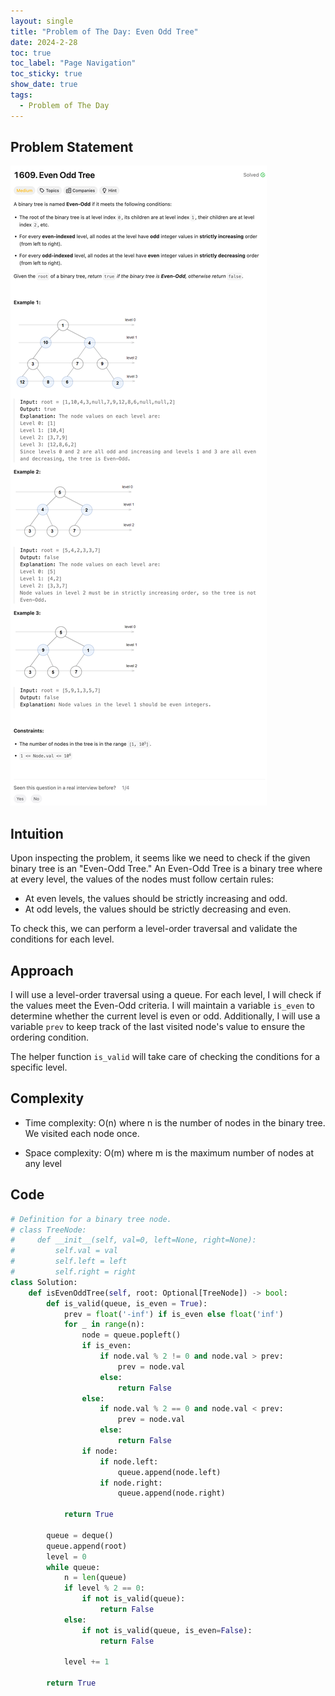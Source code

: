 ```yaml
---
layout: single
title: "Problem of The Day: Even Odd Tree"
date: 2024-2-28
toc: true
toc_label: "Page Navigation"
toc_sticky: true
show_date: true
tags:
  - Problem of The Day
---
```


## Problem Statement

[![problem-1609](/assets/images/2024-02-28_16-28-33-problem-1609.png)](/assets/images/2024-02-28_16-28-33-problem-1609.png)

## Intuition

Upon inspecting the problem, it seems like we need to check if the given binary tree is an "Even-Odd Tree." An Even-Odd Tree is a binary tree where at every level, the values of the nodes must follow certain rules:

* At even levels, the values should be strictly increasing and odd.
* At odd levels, the values should be strictly decreasing and even.

To check this, we can perform a level-order traversal and validate the conditions for each level.

## Approach

I will use a level-order traversal using a queue. For each level, I will check if the values meet the Even-Odd criteria. I will maintain a variable `is_even` to determine whether the current level is even or odd. Additionally, I will use a variable `prev` to keep track of the last visited node's value to ensure the ordering condition.

The helper function `is_valid` will take care of checking the conditions for a specific level.

## Complexity

* Time complexity:
O(n) where n is the number of nodes in the binary tree. We visited each node once.

* Space complexity:
O(m) where m is the maximum number of nodes at any level

## Code

```python
# Definition for a binary tree node.
# class TreeNode:
#     def __init__(self, val=0, left=None, right=None):
#         self.val = val
#         self.left = left
#         self.right = right
class Solution:
    def isEvenOddTree(self, root: Optional[TreeNode]) -> bool:
        def is_valid(queue, is_even = True):
            prev = float('-inf') if is_even else float('inf')
            for _ in range(n):
                node = queue.popleft()
                if is_even:
                    if node.val % 2 != 0 and node.val > prev:
                        prev = node.val
                    else:
                        return False
                else:
                    if node.val % 2 == 0 and node.val < prev:
                        prev = node.val
                    else:
                        return False
                if node:
                    if node.left:
                        queue.append(node.left)
                    if node.right:
                        queue.append(node.right)
            
            return True

        queue = deque()
        queue.append(root)
        level = 0
        while queue:
            n = len(queue)
            if level % 2 == 0:
                if not is_valid(queue):
                    return False
            else:
                if not is_valid(queue, is_even=False):
                    return False
            
            level += 1
        
        return True
```
